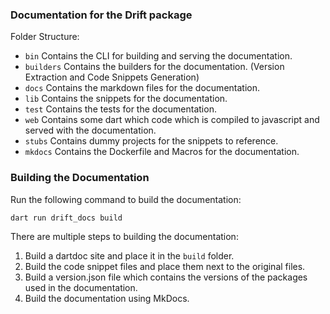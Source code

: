 ### Documentation for the Drift package

Folder Structure:

- `bin` Contains the CLI for building and serving the documentation.
- `builders` Contains the builders for the documentation. (Version Extraction and Code Snippets Generation)
- `docs` Contains the markdown files for the documentation.
- `lib` Contains the snippets for the documentation.
- `test` Contains the tests for the documentation.
- `web` Contains some dart which code which is compiled to javascript and served with the documentation.
- `stubs` Contains dummy projects for the snippets to reference.
- `mkdocs` Contains the Dockerfile and Macros for the documentation.

### Building the Documentation
Run the following command to build the documentation:

```bash
dart run drift_docs build
```

There are multiple steps to building the documentation:
1. Build a dartdoc site and place it in the `build` folder.
2. Build the code snippet files and place them next to the original files.
3. Build a version.json file which contains the versions of the packages used in the documentation.
4. Build the documentation using MkDocs.

